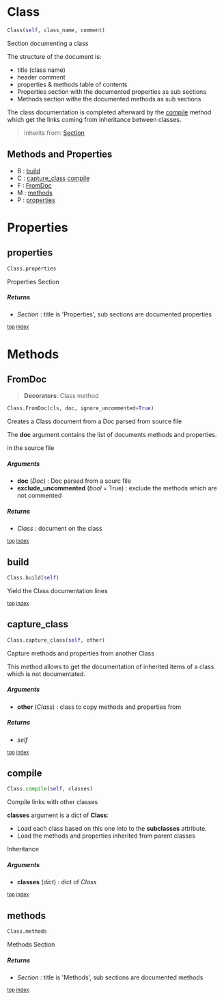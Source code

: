 # Class

``` python
Class(self, class_name, comment)
```

Section documenting a class

The structure of the document is:
- title (class name)
- header comment
- properties & methods table of contents
- Properties section with the documented properties as sub sections
- Methods section withe the documented methods as sub sections

The class documentation is completed afterward by the [compile](#compile) method
which get the links coming from inheritance between classes.




> inherits from: [Section](section.md) 

## Methods and Properties
- B : [build](#build) 
- C : [capture_class](#capture_class) [compile](#compile) 
- F : [FromDoc](#fromdoc) 
- M : [methods](#methods) 
- P : [properties](#properties) 

# Properties

## properties

``` python
Class.properties
```

Properties Section



##### Returns

- _Section_ : title is 'Properties', sub sections are documented properties



<sub>[top](#properties) [index](index.md)</sub>

# Methods

## FromDoc

> **Decorators**: Class method

``` python
Class.FromDoc(cls, doc, ignore_uncommented=True)
```

Creates a Class document from a Doc parsed from source file

The **doc** argument contains the list of documents methods and properties.


in the source file



##### Arguments

- **doc** (_Doc_) : Doc parsed from a sourc file
- **exclude_uncommented** (_bool_ = True) : exclude the methods which are not commented

##### Returns

- _Class_ : document on the class



<sub>[top](#fromdoc) [index](index.md)</sub>
## build

``` python
Class.build(self)
```

Yield the Class documentation lines





<sub>[top](#build) [index](index.md)</sub>
## capture_class

``` python
Class.capture_class(self, other)
```

Capture methods and properties from another Class

This method allows to get the documentation of inherited items of a class
which is not documentated.



##### Arguments

- **other** (_Class_) : class to copy methods and properties from

##### Returns

- _self_



<sub>[top](#capture_class) [index](index.md)</sub>
## compile

``` python
Class.compile(self, classes)
```

Compile links with other classes

**classes** argument is a dict of **Class**:
- Load each class based on this one into to the **subclasses** attribute.
- Load the methods and properties inherited from parent classes


Inheritance


##### Arguments

- **classes** (_dict_) : dict of _Class_



<sub>[top](#compile) [index](index.md)</sub>
## methods

``` python
Class.methods
```

Methods Section



##### Returns

- _Section_ : title is 'Methods', sub sections are documented methods



<sub>[top](#methods) [index](index.md)</sub>

